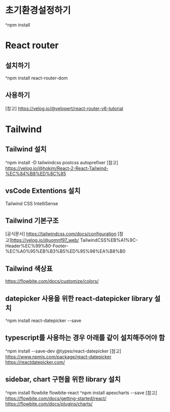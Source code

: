 

# 초기환경설정하기
^npm install

# React router

## 설치하기
^npm install react-router-dom
## 사용하기
[참고] https://velog.io/@velopert/react-router-v6-tutorial

# Tailwind 

## Tailwind 설치
^npm install -D tailwindcss postcss autoprefixer
[참고] https://velog.io/@hokim/React-2-React-Tailwind-%EC%84%B8%ED%8C%85

## vsCode Extentions 설치
Tailwind CSS IntelliSense

## Tailwind 기본구조
[공식문서] https://tailwindcss.com/docs/configuration
[참고]https://velog.io/@uomnf97_web/
TailwindCSS%EB%A1%9C-Header%EC%99%80-Footer-%EC%A0%95%EB%B3%B5%ED%95%98%EA%B8%B0

## Tailwind 색상표
https://flowbite.com/docs/customize/colors/

## datepicker 사용을 위한 react-datepicker library 설치
^npm install react-datepicker --save
## typescript를 사용하는 경우 아래를 같이 설치해주어야 함
^npm install --save-dev @types/react-datepicker
[참고] https://www.npmjs.com/package/react-datepicker
https://reactdatepicker.com/

## sidebar, chart 구현을 위한 library 설치
^npm install flowbite flowbite-react
^npm install apexcharts --save
[참고] https://flowbite.com/docs/getting-started/react/
https://flowbite.com/docs/plugins/charts/